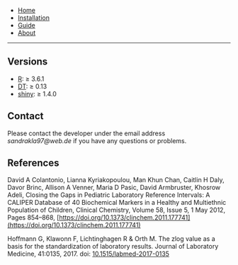 * [Home](./index.md)
* [Installation](./install.md)
* [Guide](./guide.md)
* [About](./about.md)

---

## Versions 

* [R](https://www.r-project.org): ≥ 3.6.1 
* [DT](https://cran.r-project.org/web/packages/DT/index.html): ≥ 0.13
* [shiny](https://cran.r-project.org/web/packages/shiny/index.html): ≥ 1.4.0

## Contact

Please contact the developer under the email address _sandrakla97@web.de_ if you have any questions or problems.

## References

David A Colantonio, Lianna Kyriakopoulou, Man Khun Chan, Caitlin H Daly, Davor Brinc, Allison A Venner, Maria D Pasic, David Armbruster, Khosrow Adeli, Closing the Gaps in Pediatric Laboratory Reference Intervals: A CALIPER Database of 40 Biochemical Markers in a Healthy and Multiethnic Population of Children, Clinical Chemistry, Volume 58, Issue 5, 1 May 2012, Pages 854–868, [https://doi.org/10.1373/clinchem.2011.177741](https://doi.org/10.1373/clinchem.2011.177741)

Hoffmann G, Klawonn F, Lichtinghagen R & Orth M. The zlog value as a basis for the standardization of laboratory results. Journal of Laboratory Medicine, 41:0135, 2017. doi: [10.1515/labmed-2017-0135](https://doi.org/10.1515/labmed-2017-0135)
